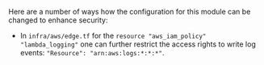Here are a number of ways how the configuration for this module can be changed to enhance security:

- In `infra/aws/edge.tf` for the `resource "aws_iam_policy" "lambda_logging"` one can further restrict the access rights to write log events: `"Resource": "arn:aws:logs:*:*:*"`.